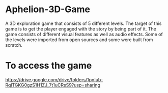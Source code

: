 # Aphelion-3D-Game
A 3D exploration game that consists of 5 different levels. The target of this game is to get the player engaged with the story by being part of it. The game consists
of different visual features as well as audio effects. Some of the levels were imported from open sources and some were built from scratch.

# To access the game
https://drive.google.com/drive/folders/1pnIub-RqlTGKG0gzS1H1ZJ_7t1uCRsS9?usp=sharing
